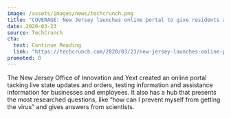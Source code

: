 ```yaml
---
image: /assets/images/news/techcrunch.png
title: "COVERAGE: New Jersey launches online portal to give residents accurate answers about COVID-19"
date: 2020-03-23
source: TechCrunch
cta:
  text: Continue Reading
  link: "https://techcrunch.com/2020/03/23/new-jersey-launches-online-portal-to-give-residents-accurate-answers-about-covid-19/"
promoted: 0
---
```


The New Jersey Office of Innovation and Yext created an online portal tacking live state updates and orders, testing information and assistance information for businesses and employees. It also has a hub that presents the most researched questions, like “how can I prevent myself from getting the virus” and gives answers from scientists.
